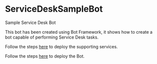 # ServiceDeskSampleBot
Sample Service Desk Bot

This bot has been created using Bot Framework, it shows how to create a bot capable of performing Service Desk tasks.

Follow the steps [here](./mock_services/ticket-dummy-service) to deploy the supporting services.

Follow the steps [here](./bot/service-desk-sample-bot) to deploy the Bot.
